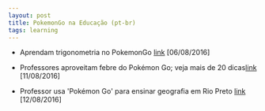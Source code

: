 ```yaml
---
layout: post
title: PokemonGo na Educação (pt-br)
tags: learning
---
```


- Aprendam trigonometria no PokemonGo [link](https://www.youtube.com/watch?v=0akoxmwyJog) [06/08/2016] 

- Professores aproveitam febre do Pokémon Go; veja mais de 20 dicas[link](http://g1.globo.com/educacao/noticia/professores-aproveitam-febre-do-pokemon-go-veja-mais-de-20-dicas.ghtml) [11/08/2016]

- Professor usa 'Pokémon Go' para ensinar geografia em Rio Preto
[link](http://g1.globo.com/sao-paulo/sao-jose-do-rio-preto-aracatuba/noticia/2016/08/professor-usa-pokemon-go-para-ensinar-geografia-em-rio-preto.html) [12/08/2016]



